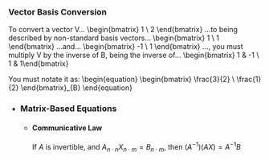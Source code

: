 ### Vector Basis Conversion
To convert a vector V...
\begin{bmatrix} 1 \\ 2 \end{bmatrix} 
...to being described by non-standard basis vectors...
\begin{bmatrix} 1 \\ 1 \end{bmatrix}
...and...
\begin{bmatrix} -1 \\ 1 \end{bmatrix}
..., you must multiply V by the inverse of B, being the inverse of...
\begin{bmatrix} 1 & -1 \\ 1 & 1\end{bmatrix}

You must notate it as:
\begin{equation}
\begin{bmatrix}
\frac{3}{2} \\ \frac{1}{2}
\end{bmatrix}_{B}
\end{equation}
- ### Matrix-Based Equations
	- #### Communicative Law
	  If $A$ is invertible, and $A_{n\cdot n}X_{n\cdot m}=B_{n\cdot m}$, then $\left(A^{-1}\right)\left(AX\right)=A^{-1}B$